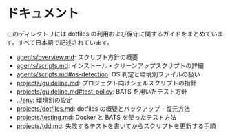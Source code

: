 # ドキュメント

このディレクトリには dotfiles の利用および保守に関するガイドをまとめています。すべて日本語で記述されています。

- [agents/overview.md](agents/overview.md): スクリプト方針の概要
- [agents/scripts.md](agents/scripts.md): インストール・クリーンアップスクリプトの詳細
- [agents/scripts.md#os-detection](agents/scripts.md#os-detection): OS 判定と環境別ファイルの扱い
- [projects/guideline.md](projects/guideline.md): プロジェクト向けシェルスクリプトの指針
- [projects/guideline.md#test-policy](projects/guideline.md#test-policy): BATS を用いたテスト方針
- [../env](../env): 環境別の設定
- [projects/dotfiles.md](projects/dotfiles.md): dotfiles の概要とバックアップ・復元方法
- [projects/testing.md](projects/testing.md): Docker と BATS を使ったテスト方法
- [projects/tdd.md](projects/tdd.md): 失敗するテストを書いてからスクリプトを更新する手順

